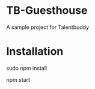 TB-Guesthouse
=============

A sample project for Talentbuddy

Installation
============

sudo npm install

npm start
